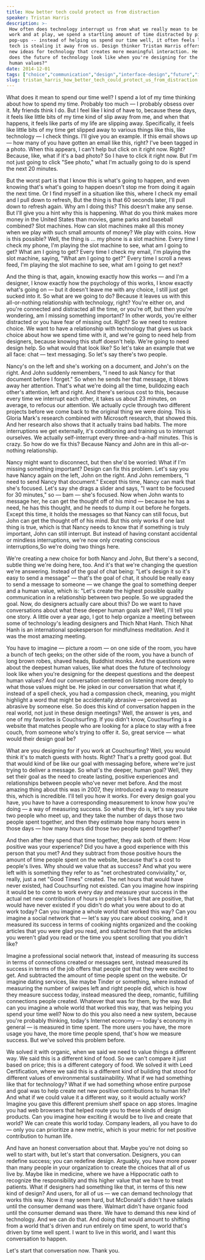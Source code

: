 ```yaml
---
title: How better tech could protect us from distraction
speaker: Tristan Harris
description: >-
 How often does technology interrupt us from what we really mean to be doing? At
 work and at play, we spend a startling amount of time distracted by pings and
 pop-ups -- instead of helping us spend our time well, it often feels like our
 tech is stealing it away from us. Design thinker Tristan Harris offers thoughtful
 new ideas for technology that creates more meaningful interaction. He asks: "What
 does the future of technology look like when you're designing for the deepest
 human values?"
date: 2014-12-01
tags: ["choice","communication","design","interface-design","future","innovation","potential","motivation","product-design","social-media","technology","web","internet"]
slug: tristan_harris_how_better_tech_could_protect_us_from_distraction
---
```


What does it mean to spend our time well? I spend a lot of my time thinking about how to
spend my time. Probably too much — I probably obsess over it. My friends think I do. But I
feel like I kind of have to, because these days, it feels like little bits of my time kind
of slip away from me, and when that happens, it feels like parts of my life are slipping
away. Specifically, it feels like little bits of my time get slipped away to various things
like this, like technology — I check things. I'll give you an example. If this email shows
up — how many of you have gotten an email like this, right? I've been tagged in a photo.
When this appears, I can't help but click on it right now. Right? Because, like, what if
it's a bad photo? So I have to click it right now. But I'm not just going to click "See
photo," what I'm actually going to do is spend the next 20 minutes.

But the worst part is that I know this is what's going to happen, and even knowing that's
what's going to happen doesn't stop me from doing it again the next time. Or I find myself
in a situation like this, where I check my email and I pull down to refresh, But the thing
is that 60 seconds later, I'll pull down to refresh again. Why am I doing this? This
doesn't make any sense. But I'll give you a hint why this is happening. What do you think
makes more money in the United States than movies, game parks and baseball combined? Slot
machines. How can slot machines make all this money when we play with such small amounts
of money? We play with coins. How is this possible? Well, the thing is ... my phone is a
slot machine. Every time I check my phone, I'm playing the slot machine to see, what am I
going to get? What am I going to get? Every time I check my email, I'm playing the slot
machine, saying, "What am I going to get?" Every time I scroll a news feed, I'm playing
the slot machine to see, what am I going to get next?

And the thing is that, again, knowing exactly how this works — and I'm a designer, I know
exactly how the psychology of this works, I know exactly what's going on — but it doesn't
leave me with any choice, I still just get sucked into it. So what are we going to do?
Because it leaves us with this all-or-nothing relationship with technology, right? You're
either on, and you're connected and distracted all the time, or you're off, but then
you're wondering, am I missing something important? In other words, you're either
distracted or you have fear of missing out. Right? So we need to restore choice. We want to
have a relationship with technology that gives us back choice about how we spend time with
it, and we're going to need help from designers, because knowing this stuff doesn't help.
We're going to need design help. So what would that look like? So let's take an example
that we all face: chat — text messaging. So let's say there's two people.

Nancy's on the left and she's working on a document, and John's on the right. And John
suddenly remembers, "I need to ask Nancy for that document before I forget." So when he
sends her that message, it blows away her attention. That's what we're doing all the time,
bulldozing each other's attention, left and right. And there's serious cost to this,
because every time we interrupt each other, it takes us about 23 minutes, on average, to
refocus our attention. We actually cycle through two different projects before we come
back to the original thing we were doing. This is Gloria Mark's research combined with
Microsoft research, that showed this. And her research also shows that it actually trains
bad habits. The more interruptions we get externally, it's conditioning and training us to
interrupt ourselves. We actually self-interrupt every three-and-a-half minutes. This is
crazy. So how do we fix this? Because Nancy and John are in this all-or-nothing
relationship.

Nancy might want to disconnect, but then she'd be worried: What if I'm missing something
important? Design can fix this problem. Let's say you have Nancy again on the left, John on
the right. And John remembers, "I need to send Nancy that document." Except this time,
Nancy can mark that she's focused. Let's say she drags a slider and says, "I want to be
focused for 30 minutes," so — bam — she's focused. Now when John wants to message her, he
can get the thought off of his mind — because he has a need, he has this thought, and he
needs to dump it out before he forgets. Except this time, it holds the messages so that
Nancy can still focus, but John can get the thought off of his mind. But this only works if
one last thing is true, which is that Nancy needs to know that if something is truly
important, John can still interrupt. But instead of having constant accidental or mindless
interruptions, we're now only creating conscious interruptions,So we're doing two things
here.

We're creating a new choice for both Nancy and John, But there's a second, subtle thing
we're doing here, too. And it's that we're changing the question we're answering. Instead
of the goal of chat being: "Let's design it so it's easy to send a message" — that's the
goal of chat, it should be really easy to send a message to someone — we change the goal
to something deeper and a human value, which is: "Let's create the highest possible
quality communication in a relationship between two people. So we upgraded the goal. Now,
do designers actually care about this? Do we want to have conversations about what these
deeper human goals are? Well, I'll tell you one story. A little over a year ago, I got to
help organize a meeting between some of technology's leading designers and Thich Nhat
Hanh. Thich Nhat Hanh is an international spokesperson for mindfulness meditation. And it
was the most amazing meeting.

You have to imagine — picture a room — on one side of the room, you have a bunch of tech
geeks; on the other side of the room, you have a bunch of long brown robes, shaved heads,
Buddhist monks. And the questions were about the deepest human values, like what does the
future of technology look like when you're designing for the deepest questions and the
deepest human values? And our conversation centered on listening more deeply to what those
values might be. He joked in our conversation that what if, instead of a spell check, you
had a compassion check, meaning, you might highlight a word that might be accidentally
abrasive — perceived as abrasive by someone else. So does this kind of conversation happen
in the real world, not just in these design meetings? Well, the answer is yes, and one of
my favorites is Couchsurfing. If you didn't know, Couchsurfing is a website that matches
people who are looking for a place to stay with a free couch, from someone who's trying to
offer it. So, great service — what would their design goal be?

What are you designing for if you work at Couchsurfing? Well, you would think it's to
match guests with hosts. Right? That's a pretty good goal. But that would kind of be like
our goal with messaging before, where we're just trying to deliver a message. So what's the
deeper, human goal? Well, they set their goal as the need to create lasting, positive
experiences and relationships between people who've never met before. And the most amazing
thing about this was in 2007, they introduced a way to measure this, which is incredible.
I'll tell you how it works. For every design goal you have, you have to have a
corresponding measurement to know how you're doing — a way of measuring success. So what
they do is, let's say you take two people who meet up, and they take the number of days
those two people spent together, and then they estimate how many hours were in those days
— how many hours did those two people spend together?

And then after they spend that time together, they ask both of them: How positive was your
experience? Did you have a good experience with this person that you met? And they
subtract from those positive hours the amount of time people spent on the website, because
that's a cost to people's lives. Why should we value that as success? And what you were
left with is something they refer to as "net orchestrated conviviality," or, really, just
a net "Good Times" created. The net hours that would have never existed, had Couchsurfing
not existed. Can you imagine how inspiring it would be to come to work every day and
measure your success in the actual net new contribution of hours in people's lives that
are positive, that would have never existed if you didn't do what you were about to do at
work today? Can you imagine a whole world that worked this way? Can you imagine a social
network that — let's say you care about cooking, and it measured its success in terms of
cooking nights organized and the cooking articles that you were glad you read, and
subtracted from that the articles you weren't glad you read or the time you spent
scrolling that you didn't like?

Imagine a professional social network that, instead of measuring its success in terms of
connections created or messages sent, instead measured its success in terms of the job
offers that people got that they were excited to get. And subtracted the amount of time
people spent on the website. Or imagine dating services, like maybe Tinder or something,
where instead of measuring the number of swipes left and right people did, which is how
they measure success today, instead measured the deep, romantic, fulfilling connections
people created. Whatever that was for them, by the way. But can you imagine a whole world
that worked this way, that was helping you spend your time well? Now to do this you also
need a new system, because you're probably thinking, today's Internet economy — today's
economy in general — is measured in time spent. The more users you have, the more usage
you have, the more time people spend, that's how we measure success. But we've solved this
problem before.

We solved it with organic, when we said we need to value things a different way. We said
this is a different kind of food. So we can't compare it just based on price; this is a
different category of food. We solved it with Leed Certification, where we said this is a
different kind of building that stood for different values of environmental
sustainability. What if we had something like that for technology? What if we had something
whose entire purpose and goal was to help create net new positive contributions to human
life? And what if we could value it a different way, so it would actually work? Imagine
you gave this different premium shelf space on app stores. Imagine you had web browsers
that helped route you to these kinds of design products. Can you imagine how exciting it
would be to live and create that world? We can create this world today. Company leaders,
all you have to do — only you can prioritize a new metric, which is your metric for net
positive contribution to human life.

And have an honest conversation about that. Maybe you're not doing so well to start with,
but let's start that conversation. Designers, you can redefine success; you can redefine
design. Arguably, you have more power than many people in your organization to create the
choices that all of us live by. Maybe like in medicine, where we have a Hippocratic oath
to recognize the responsibility and this higher value that we have to treat patients. What
if designers had something like that, in terms of this new kind of design? And users, for
all of us — we can demand technology that works this way. Now it may seem hard, but
McDonald's didn't have salads until the consumer demand was there. Walmart didn't have
organic food until the consumer demand was there. We have to demand this new kind of
technology. And we can do that. And doing that would amount to shifting from a world
that's driven and run entirely on time spent, to world that's driven by time well spent. I
want to live in this world, and I want this conversation to happen.

Let's start that conversation now. Thank you.

<!--
ad_duration=3.33
comment_count=71
event="TEDxBrussels"
external_start_time=0
has_talk_citation=1
intro_duration=11.82
is_subtitle_required="False"
is_talk_featured="True"
language="en"
language_swap="False"
native_language="en"
number_of_related_talks=6
number_of_speakers=1
number_of_subtitled_videos=24
number_of_tags=13
number_of_talk_download_languages=24
number_of_talk_more_resources=1
number_of_talk_recommendations=1
number_of_talks_take_actions=1
post_ad_duration=0.83
published_timestamp="2016-06-17 15:13:22"
recording_date="2014-12-01"
speaker_description="Design thinker"
speaker_is_published=1
speaker_name="Tristan Harris"
talk_name="How better tech could protect us from distraction"
talk_recommendations_blurb="Check out reading recommendations from Tristan Harris."
talks_tags=["choice","communication","design","interface-design","future","innovation","potential","motivation","product-design","social-media","technology","web","internet"]
url_audio="https://download.ted.com/talks/TristanHarris_2014X.mp3?apikey=acme-roadrunner"
url_photo_speaker="https://pe.tedcdn.com/images/ted/b37040fcfc74a0a3cfad73c92376529a11ccc062_254x191.jpg"
url_photo_talk="https://s3.amazonaws.com/talkstar-photos/uploads/3a3e12f7-e518-4cf1-8c36-199365c9cafd/TristanHarris_2014X-embed.jpg"
url_webpage="https://www.ted.com/talks/tristan_harris_how_better_tech_could_protect_us_from_distraction"
video_type_name="TEDx Talk"
-->